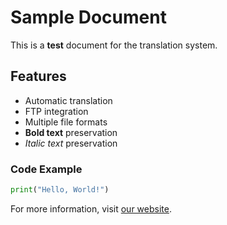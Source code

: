 # Sample Document

This is a **test** document for the translation system.

## Features

- Automatic translation
- FTP integration  
- Multiple file formats
- **Bold text** preservation
- *Italic text* preservation

### Code Example

```python
print("Hello, World!")
```

For more information, visit [our website](https://example.com).
